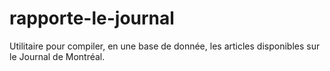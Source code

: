 # rapporte-le-journal
Utilitaire pour compiler, en une base de donnée, les articles disponibles sur le Journal de Montréal.
